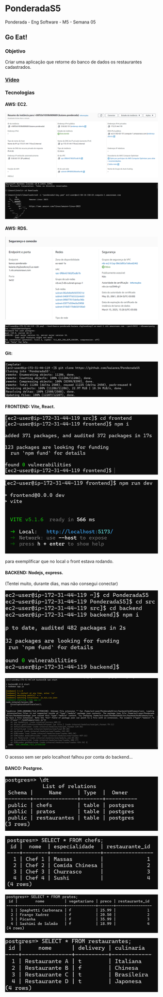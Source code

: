 # PonderadaS5
Ponderada - Eng Software - M5 - Semana 05

## Go Eat!

### Objetivo

Criar uma aplicação que retorne do banco de dados os restaurantes cadastrados.

### [Vídeo](https://drive.google.com/file/d/1gQWV9T33Bq77ygg_dKQXBDLY4tEIMFjQ/view?usp=sharing)

### Tecnologias

#### AWS: EC2.

![EC2](imagens/ec2was.png)

![EC2](/imagens/conexaoec2.png)

#### AWS: RDS.

![BANCO](imagens/bancoaws.png)

![BANCO](imagens/postgreetermial.png)

#### Git:

![Git](imagens/git.png)

#### FRONTEND: Vite, React.

![FRONTEND](imagens/npmfrontend.png)

![FRONTEND](imagens/npmrundev.png)

para exemplificar que no local o front estava rodando.

#### BACKEND: Nodejs, express.

(Tentei muito, durante dias, mas não consegui conectar)

![BACKEND](imagens/npmbackend.png)

![BACKEND](imagens/npmstart.png)

O acesso sem ser pelo localhost falhou por conta do backend...

#### BANCO: Postgree.

![BANCO](imagens/entidades.png)

![BANCO](imagens/chefs.png)

![BANCO](imagens/pratos.png)

![BANCO](imagens/restaurantes.png)

